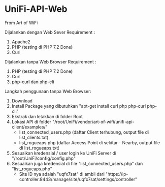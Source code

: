 # UniFi-API-Web
From Art of WiFi

Dijalankan dengan Web Sever
Requirement :
1. Apache2
2. PHP (testing di PHP 7.2 Done)
3. Curl

Dijalankan tanpa Web Browser
Requirement :
1. PHP (testing di PHP 7.2 Done)
2. Curl
3. php-curl dan php-cli

Langkah penggunaan tanpa Web Browser:
1. Download
2. Install Package yang dibutuhkan "apt-get install curl php php-curl php-cli"
3. Ekstrak dan letakkan di folder Root
4. Lokasi API di folder "/root/UniFi/vendor/art-of-wifi/unifi-api-client/examples/"
   - list_connected_users.php (daftar Client terhubung, output file di list_clients.txt)
   - list_rogueaps.php (daftar Access Point di sekitar - Nearby, output file di list_rogueaps.txt)
5. Sesuaikan kredensial / user login ke UniFi Server di "/root/UniFi/config/config.php"
6. Sesuaikan juga kredensial di file "list_connected_users.php" dan "list_rogueaps.php"
   - Site ID nya adalah "uqfx7sat" di ambil dari "https://ip-controller:8443/manage/site/uqfx7sat/settings/controller"

